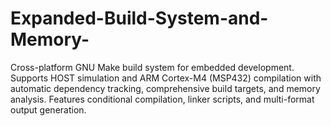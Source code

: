 # Expanded-Build-System-and-Memory-
Cross-platform GNU Make build system for embedded development. Supports HOST simulation and ARM Cortex-M4 (MSP432) compilation with automatic dependency tracking, comprehensive build targets, and memory analysis. Features conditional compilation, linker scripts, and multi-format output generation.
